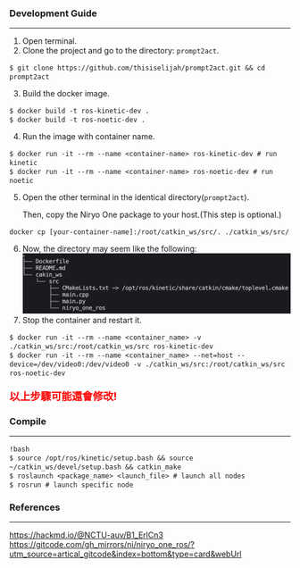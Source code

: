 ### Development Guide
---
1. Open terminal.
2. Clone the project and go to the directory: `prompt2act`.
```
$ git clone https://github.com/thisiselijah/prompt2act.git && cd prompt2act
```
3. Build the docker image.
```
$ docker build -t ros-kinetic-dev .
$ docker build -t ros-noetic-dev .
```
4. Run the image with container name.
```
$ docker run -it --rm --name <container-name> ros-kinetic-dev # run kinetic 
$ docker run -it --rm --name <container-name> ros-noetic-dev # run noetic
```
5. Open the other terminal in the identical directory(`prompt2act`).

   Then, copy the Niryo One package to your host.(This step is optional.)
```
docker cp [your-container-name]:/root/catkin_ws/src/. ./catkin_ws/src/
```
6. Now, the directory may seem like the following:
![workspace directory](assets/images/directory.png)
7. Stop the container and restart it.  
```
$ docker run -it --rm --name <container_name> -v ./catkin_ws/src:/root/catkin_ws/src ros-kinetic-dev
$ docker run -it --rm --name <container_name> --net=host --device=/dev/video0:/dev/video0 -v ./catkin_ws/src:/root/catkin_ws/src ros-noetic-dev
```
<p style="color:red; font-weight: bold; font-size: 14pt;">
以上步驟可能還會修改!
</p>

### Compile
---
```
!bash
$ source /opt/ros/kinetic/setup.bash && source ~/catkin_ws/devel/setup.bash && catkin_make
$ roslaunch <package_name> <launch_file> # launch all nodes 
$ rosrun # launch specific node
```



### References
---
https://hackmd.io/@NCTU-auv/B1_ErlCn3
https://gitcode.com/gh_mirrors/ni/niryo_one_ros/?utm_source=artical_gitcode&index=bottom&type=card&webUrl
